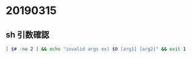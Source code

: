 # 20190315

## sh 引数確認 

```sh
[ $# -ne 2 ] && echo "invalid args ex) $0 [arg1] [arg2]" && exit 1
```

